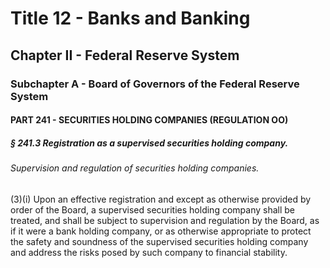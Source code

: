 
# Title 12 - Banks and Banking
## Chapter II - Federal Reserve System
### Subchapter A - Board of Governors of the Federal Reserve System
#### PART 241 - SECURITIES HOLDING COMPANIES (REGULATION OO)
##### § 241.3 Registration as a supervised securities holding company.
###### Supervision and regulation of securities holding companies.

(3)(i) Upon an effective registration and except as otherwise provided by order of the Board, a supervised securities holding company shall be treated, and shall be subject to supervision and regulation by the Board, as if it were a bank holding company, or as otherwise appropriate to protect the safety and soundness of the supervised securities holding company and address the risks posed by such company to financial stability.
